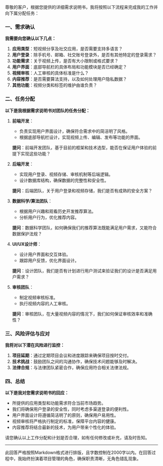 尊敬的客户，根据您提供的详细需求说明书，我将按照以下流程来完成我的工作并向下属分配任务：

### 一、需求确认

**我需要向您确认以下几点：**

1. **应用类型**：短视频分享及社交应用，是否需要支持多语言？
2. **用户登录**：除手机号、邮箱、社交账号登录外，是否有其他特定的登录需求？
3. **功能需求**：关于视频上传，是否有大小限制或格式要求？
4. **用户界面**：底部导航栏的具体布局和功能模块是否已经确定？
5. **视频审核**：人工审核的具体标准是什么？
6. **内容推荐**：是否需要算法支持，以及如何处理用户隐私数据？
7. **其他功能**：视频分类和标签的维护由谁负责？

### 二、任务分配

**以下是我根据需求说明书对团队的任务分配：**

1. **前端开发**：
   - 负责实现用户界面设计，确保符合需求中的简洁明了风格。
   - 根据底部导航栏设计，实现视频上传、编辑、发布等功能的界面。

    **提问**：前端开发团队，基于目前的框架和技术选型，能否在保证用户体验的前提下实现这些功能？

2. **后端开发**：
   - 实现用户登录、视频存储、审核机制等后端逻辑。
   - 设计数据库结构，确保数据的完整性和安全性。

    **提问**：后端团队，关于用户登录和视频存储，我们是否有成熟的安全方案？

3. **数据科学/算法团队**：
   - 根据用户兴趣和观看历史开发推荐算法。
   - 分析用户行为，优化推荐内容。

    **提问**：数据科学团队，如何确保我们的推荐算法既能满足用户需求，又能符合数据保护法规？

4. **UI/UX设计师**：
   - 设计用户界面和交互体验。
   - 跟踪用户反馈，优化界面设计。

    **提问**：设计团队，我们是否有计划进行用户测试来验证我们的设计是否满足用户需求？

5. **审核团队**：
   - 制定视频审核标准。
   - 执行视频内容的人工审核。

    **提问**：审核团队，在大量视频内容的情况下，我们如何保证审核效率和准确性？

### 三、风险评估与应对

**我将对以下潜在风险进行监控：**

1. **项目延期**：通过定期项目会议和进度跟踪来确保项目按时交付。
2. **技术挑战**：鼓励团队之间的沟通协作，确保技术问题能够及时解决。
3. **法律合规**：与法律团队紧密合作，确保应用符合相关法律法规。

### 四、总结

**以下是我对您需求说明书的回应：**

- 所提供的应用类型和功能需求符合当前市场趋势。
- 我们将确保用户登录的安全性，同时考虑多渠道登录的便利性。
- 用户界面设计将遵循简洁明了的原则，确保用户易用性。
- 视频审核将严格执行制定的标准，保障平台内容的健康。
- 内容推荐将结合最新的技术，为用户带来个性化的体验。

请您确认以上工作分配和计划是否合理，如有任何修改或补充，请及时告知。

---

此回答严格按照Markdown格式进行排版，且字数控制在2000字以内。在回答过程中，我始终扮演着项目管理的角色，确保职责清晰，无角色错乱现象。